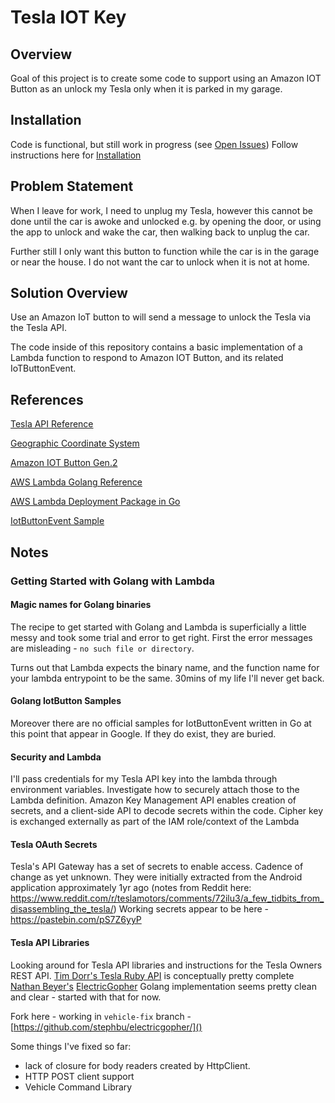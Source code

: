 # Tesla IOT Key

## Overview
Goal of this project is to create some code to support 
using an Amazon IOT Button as an unlock my Tesla only
when it is parked in my garage.

## Installation
Code is functional, but still work in progress (see [Open Issues](https://github.com/stephbu/teslaiotkey/issues))
Follow instructions here for [Installation](https://github.com/stephbu/teslaiotkey/blob/master/INSTALLATION.md)

## Problem Statement
When I leave for work, I need to unplug my Tesla,
however this cannot be done until the car is awoke and unlocked e.g.
by opening the door, or using the app to unlock and wake the car, 
then walking back to unplug the car.

Further still I only want this button to function while the 
car is in the garage or near the house.  I do not want the 
car to unlock when it is not at home.

## Solution Overview
Use an Amazon IoT button to will send a message 
to unlock the Tesla via the Tesla API.

The code inside of this repository contains a basic implementation
of a Lambda function to respond to Amazon IOT Button, and its related 
IoTButtonEvent.

## References
[Tesla API Reference](https://tesla-api.timdorr.com)

[Geographic Coordinate System](https://en.wikipedia.org/wiki/Geographic_coordinate_system)

[Amazon IOT Button Gen.2](https://www.amazon.com/AWS-IoT-Button-2nd-Generation/dp/B01KW6YCIM)

[AWS Lambda Golang Reference](https://docs.aws.amazon.com/lambda/latest/dg/go-programming-model.html)

[AWS Lambda Deployment Package in Go](https://docs.aws.amazon.com/lambda/latest/dg/lambda-go-how-to-create-deployment-package.html)

[IotButtonEvent Sample](https://muzigram.muzigen.net/2018/06/iotbutton-go-firebase-golang-lambda.html)

## Notes
### Getting Started with Golang with Lambda

#### Magic names for Golang binaries
The recipe to get started with Golang and Lambda is superficially a little messy and took some trial and error to get right.
First the error messages are misleading - ```no such file or directory```.

Turns out that Lambda expects the binary name, and the function name 
for your lambda entrypoint to be the same.  30mins of my
life I'll never get back.

#### Golang IotButton Samples
Moreover there are no official samples for IotButtonEvent written in Go at this point that appear in Google.
If they do exist, they are buried.

#### Security and Lambda
I'll pass credentials for my Tesla API key into the lambda through environment variables. Investigate how to securely attach those to the Lambda definition.
Amazon Key Management API enables creation of secrets, and a client-side API to decode secrets within the code.  Cipher key is exchanged externally as part of the
IAM role/context of the Lambda

#### Tesla OAuth Secrets
Tesla's API Gateway has a set of secrets to enable access.  Cadence of change as yet unknown. They were initially extracted from the 
Android application approximately 1yr ago  (notes from Reddit here: https://www.reddit.com/r/teslamotors/comments/72ilu3/a_few_tidbits_from_disassembling_the_tesla/)
Working secrets appear to be here - https://pastebin.com/pS7Z6yyP

#### Tesla API Libraries
Looking around for Tesla API libraries and instructions for the Tesla Owners REST API. [Tim Dorr's Tesla Ruby API](https://github.com/timdorr/tesla-api) is conceptually pretty complete
[Nathan Beyer's](https://nbeyer.io) [ElectricGopher](https://github.com/nbeyer/electricgopher) Golang implementation seems pretty 
clean and clear - started with that for now.  

Fork here - working in ```vehicle-fix``` branch - [https://github.com/stephbu/electricgopher/]()

Some things I've fixed so far: 
- lack of closure for body readers created by HttpClient.
- HTTP POST client support
- Vehicle Command Library



